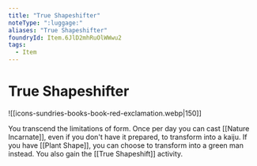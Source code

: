```yaml
---
title: "True Shapeshifter"
noteType: ":luggage:"
aliases: "True Shapeshifter"
foundryId: Item.6JlD2mhRuOlWWwu2
tags:
  - Item
---
```


# True Shapeshifter
![[icons-sundries-books-book-red-exclamation.webp|150]]

You transcend the limitations of form. Once per day you can cast [[Nature Incarnate]], even if you don't have it prepared, to transform into a kaiju. If you have [[Plant Shape]], you can choose to transform into a green man instead. You also gain the [[True Shapeshift]] activity.
